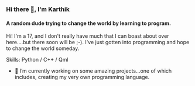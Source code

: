 ### Hi there 👋, I'm Karthik
#### A random dude trying to change the world by learning to program.
Hi! I'm a 17, and I don't really have much that I can boast about over here....but there soon will be ;-).
I've just gotten into programming and hope to change the world someday.

Skills: Python / C++ / Qml

- 🔭 I’m currently working on some amazing projects...one of which includes, creating my very own programming language.
